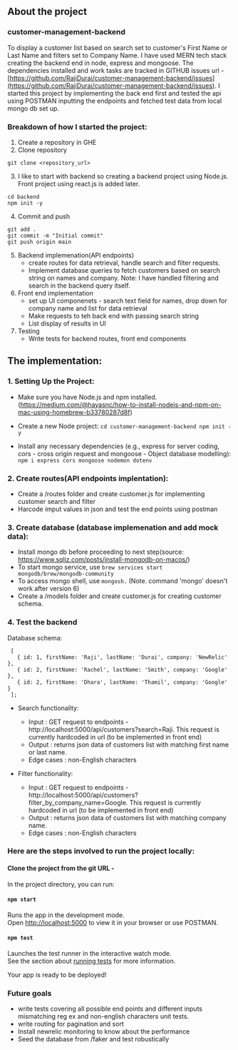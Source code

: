 ## About the project
### customer-management-backend 
To display a customer list based on search set to customer's First Name or Last Name and filters set to Company Name. I have used MERN tech stack creating the backend end in node, express and mongoose. The dependencies installed and work tasks are tracked in GITHUB issues url - [https://github.com/RajiDurai/customer-management-backend/issues](https://github.com/RajiDurai/customer-management-backend/issues).
I started this project by implementing the back end first and tested the api using POSTMAN inputting the endpoints and fetched test data from local mongo db set up.
### Breakdown of how I started the project:
1. Create a repository in GHE
2. Clone repository
  ```
git clone <repository_url>
```
3. I like to start with backend so creating a backend project using Node.js. Front project using react.js is added later.
```
cd backend
npm init -y
 ```
4. Commit and push
```
git add .
git commit -m "Initial commit"
git push origin main
```
5. Backend implemenation(API endpoints)
     - create routes for data retrieval, handle search and filter requests.
     - Implement database queries to fetch customers based on search string on names and company. Note: I have handled filtering and search in the backend query itself.
6. Front end implementation
     - set up UI componenets - search text field for names, drop down for company name and list for data retrieval
     -  Make requests to teh back end with passing search string
     - List display of results in UI
7. Testing
     - Write tests for backend routes, front end components

  ## The implementation:
  
  ### 1. Setting Up the Project:
   * Make sure you have Node.js and npm installed.(https://medium.com/@hayasnc/how-to-install-nodejs-and-npm-on-mac-using-homebrew-b33780287d8f)
   *  Create a new Node project:
    ```
    cd customer-management-backend
    npm init -y
     ```

  * Install any necessary dependencies (e.g., express for server coding, cors - cross origin request and mongoose - Object database modelling):
    ``` npm i express cors mongoose nodemon dotenv ```
  ### 2. Create routes(API endpoints implentation):
  * Create a /routes folder and create customer.js for implementing customer search and filter
  * Harcode imput values in json and test the end points using postman
  ### 3. Create database (database implemenation and add mock data):
  * Install mongo db before proceeding to next step(source: https://www.sqliz.com/posts/install-mongodb-on-macos/)
  * To start mongo service, use ``` brew services start mongodb/brew/mongodb-community ```
  *  To access mongo shell, use ``` mongosh. ``` (Note. command 'mongo' doesn't work after version 6)
  * Create a /models folder and create customer.js for creating customer schema.

  ### 4. Test the backend
  Database schema:
 ```
  [
    { id: 1, firstName: 'Raji', lastName: 'Durai', company: 'NewRelic' },
    { id: 2, firstName: 'Rachel', lastName: 'Smith', company: 'Google' },
    { id: 2, firstName: 'Dhara', lastName: 'Thamil', company: 'Google' }
  ];
```
* Search functionality:
  - Input : GET request to endpoints - http://localhost:5000/api/customers?search=Raji. This request is currently hardcoded in url (to be implemented in front end)
  - Output : returns json data of customers list with matching first name or last name.
  - Edge cases : non-English characters

* Filter functionality:
  - Input : GET request to endpoints - http://localhost:5000/api/customers?filter_by_company_name=Google. This request is currently hardcoded in url (to be implemented in front end)
  - Output : returns json data of customers list with matching company name.
  - Edge cases : non-English characters
 
### Here are the steps involved to run the project locally:
#### Clone the project from the git URL - 

In the project directory, you can run:

#### `npm start`

Runs the app in the development mode.\
Open [http://localhost:5000](http://localhost:5000) to view it in your browser or use POSTMAN.


#### `npm test`

Launches the test runner in the interactive watch mode.\
See the section about [running tests](https://facebook.github.io/create-react-app/docs/running-tests) for more information.

Your app is ready to be deployed!

### Future goals
* write tests covering all possible end points and different inputs mismatching reg ex and non-english characters unit tests.
* write routing for pagination and sort
* Install newrelic monitoring to know about the performance
* Seed the database from /faker and test robustically

